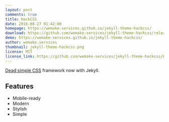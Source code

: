 ```yaml
---
layout: post
comments: true
title: HackCSS
date: 2016-08-27 01:42:00
homepage: https://wemake-services.github.io/jekyll-theme-hackcss/
download: https://github.com/wemake-services/jekyll-theme-hackcss/releases
demo: https://wemake-services.github.io/jekyll-theme-hackcss/
author: wemake.services
thumbnail: jekyll-theme-hackcss.png
license: MIT
license_link: https://github.com/wemake-services/jekyll-theme-hackcss/blob/gh-pages/LICENSE
---
```


[Dead simple CSS](https://hackcss.com) framework now with Jekyll.

## Features

* Mobile-ready
* Modern
* Stylish
* Simple
